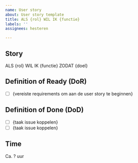 ```yaml
---
name: User story
about: User story template
title: ALS {rol} WIL IK {functie}
labels: ''
assignees: hesteren

---
```


## Story
ALS {rol} WIL IK {functie} ZODAT {doel}

## Definition of Ready (DoR)
- [ ] {vereiste requirements om aan de user story te beginnen}

## Definition of Done (DoD)
- [ ] {taak issue koppelen}
- [ ] {taak issue koppelen}

## Time
Ca. ? uur
